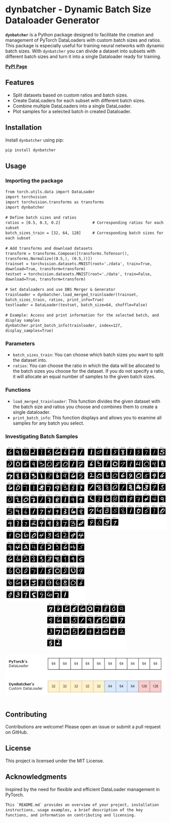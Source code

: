 # dynbatcher - Dynamic Batch Size Dataloader Generator

**`dynbatcher`** is a Python package designed to facilitate the creation and management of PyTorch DataLoaders with custom batch sizes and ratios. This package is especially useful for training neural networks with dynamic batch sizes. With `dynbatcher` you can divide a dataset into subsets with different batch sizes and turn it into a single Dataloader ready for training. 

**[PyPI Page](https://pypi.org/project/dynbatcher/1.1.0/)**

## Features

- Split datasets based on custom ratios and batch sizes.
- Create DataLoaders for each subset with different batch sizes.
- Combine multiple DataLoaders into a single DataLoader.
- Plot samples for a selected batch in created Dataloader.

## Installation

Install `dynbatcher` using pip:

```bash
pip install dynbatcher
```

## Usage

### Importing the package

```
from torch.utils.data import DataLoader
import torchvision
import torchvision.transforms as transforms
import dynbatcher

# Define batch sizes and ratios
ratios = [0.5, 0.3, 0.2]              # Corresponding ratios for each subset
batch_sizes_train = [32, 64, 128]     # Corresponding batch sizes for each subset

# Add transforms and download datasets
transform = transforms.Compose([transforms.ToTensor(), transforms.Normalize((0.5,), (0.5,))])
trainset = torchvision.datasets.MNIST(root='./data', train=True, download=True, transform=transform)
testset = torchvision.datasets.MNIST(root='./data', train=False, download=True, transform=transform)

# Set dataloaders and use DBS Merger & Generator
trainloader = dynbatcher.load_merged_trainloader(trainset, batch_sizes_train, ratios, print_info=True)
testloader = DataLoader(testset, batch_size=64, shuffle=False)

# Example: Access and print information for the selected batch, and display samples
dynbatcher.print_batch_info(trainloader, index=127, display_samples=True)
```

### Parameters

- `batch_sizes_train`: You can choose which batch sizes you want to split the dataset into.
- `ratios`: You can choose the ratio in which the data will be allocated to the batch sizes you choose for the dataset. If you do not specify a ratio, it will allocate an equal number of samples to the given batch sizes.

### Functions

- `load_merged_trainloader`: This function divides the given dataset with the batch size and ratios you choose and combines them to create a single dataloader.
- `print_batch_info`: This function displays and allows you to examine all samples for any batch you select.


### Investigating Batch Samples

<div align="center">
    <img src="https://raw.githubusercontent.com/starkslab/starkslab.github.io/main/dbstraining/static/images/batch128.png" width="250" style="vertical-align: top;" alt="Batch Size 128 Samples" />
    <img src="https://raw.githubusercontent.com/starkslab/starkslab.github.io/main/dbstraining/static/images/batch64.png" width="250" style="vertical-align: top;" alt="Batch Size 64 Samples" />
    <img src="https://raw.githubusercontent.com/starkslab/starkslab.github.io/main/dbstraining/static/images/batch32.png" width="250" style="vertical-align: top;" alt="Batch Size 32 Samples" />
</div>
<div></div>
<br/>
<div align="center">
    <img src="https://raw.githubusercontent.com/starkslab/starkslab.github.io/main/dbstraining/static/images/dynbatcher.jpg" width="600" style="vertical-align: top;" alt="DynBatcher's Dataloader" />
</div>
<div></div>
<br/>

## Contributing
Contributions are welcome! Please open an issue or submit a pull request on GitHub.

## License
This project is licensed under the MIT License.

## Acknowledgments
Inspired by the need for flexible and efficient DataLoader management in PyTorch.

```
This `README.md` provides an overview of your project, installation instructions, usage examples, a brief description of the key functions, and information on contributing and licensing.
```
